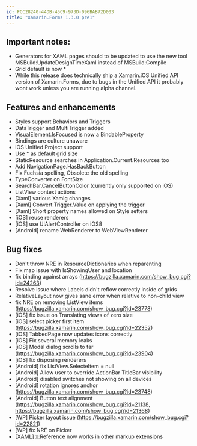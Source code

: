 ```yaml
---
id: FCC28240-44DB-45C9-973D-096BAB72D003
title: "Xamarin.Forms 1.3.0 pre1"
---
```


## Important notes:
 - Generators for XAML pages should to be updated to use the new tool MSBuild:UpdateDesignTimeXaml instead of MSBuild:Compile
 - Grid default is now *
 - While this release does technically ship a Xamarin.iOS Unified API version of Xamarin.Forms, due to bugs in the Unified API it probably wont work unless you are running alpha channel.

## Features and enhancements
 - Styles support Behaviors and Triggers
 - DataTrigger and MultiTrigger added
 - VisualElement.IsFocused is now a BindableProperty
 - Bindings are culture unaware
 - iOS Unified Project support
 - Use * as default grid size
 - StaticResource searches in Application.Current.Resources too
 - Add NavigationPage.HasBackButton
 - Fix Fuchsia spelling, Obsolete the old spelling
 - TypeConverter on FontSize
 - SearchBar.CancelButtonColor (currently only supported on iOS)
 - ListView context actions
 - [Xaml] various Xamlg changes
 - [Xaml] Convert Trigger.Value on applying the trigger
 - [Xaml] Short property names allowed on Style setters
 - [iOS] reuse renderers
 - [iOS] use UiAlertController on iOS8
 - [Android] rename WebRenderer to WebViewRenderer

## Bug fixes
 - Don't throw NRE in ResourceDictionaries when reparenting
 - Fix map issue with IsShowingUser and location
 - fix binding against arrays (https://bugzilla.xamarin.com/show_bug.cgi?id=24263)
 - Resolve issue where Labels didn't reflow correctly inside of grids
 - RelativeLayout now gives sane error when relative to non-child view
 - fix NRE on removing ListView items (https://bugzilla.xamarin.com/show_bug.cgi?id=23778)
 - [iOS] fix issue on Translating views of zero size
 - [iOS] select picker first item (https://bugzilla.xamarin.com/show_bug.cgi?id=22352)
 - [iOS] TabbedPage now updates icons correctly
 - [iOS] Fix several memory leaks
 - [iOS] Modal dialog scrolls to far (https://bugzilla.xamarin.com/show_bug.cgi?id=23904)
 - [iOS] fix disposing renderers
 - [Android] fix ListView.SelecteItem = null
 - [Android] Allow user to override ActionBar TitleBar visibility
 - [Android] disabled switches not showing on all devices
 - [Android] rotation ignores anchor (https://bugzilla.xamarin.com/show_bug.cgi?id=23748)
 - [Android] Button text alignment (https://bugzilla.xamarin.com/show_bug.cgi?id=21138, https://bugzilla.xamarin.com/show_bug.cgi?id=21368)
 - [WP] Picker layout issue (https://bugzilla.xamarin.com/show_bug.cgi?id=22821)
 - [WP] fix NRE on Picker
 - [XAML] x:Reference now works in other markup extensions

